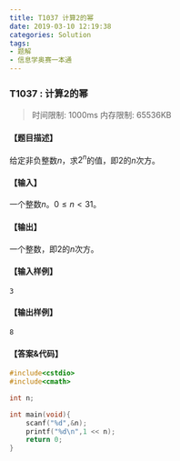 ```yaml
---
title: T1037 计算2的幂
date: 2019-03-10 12:19:38
categories: Solution
tags:
- 题解
- 信息学奥赛一本通
---
```


### T1037 : 计算2的幂

> 时间限制: $1000 \text{ms}$ 内存限制: $65536 \text{KB}$

<!-- more -->

#### 【题目描述】

给定非负整数$n$，求$2^{n}$的值，即$2$的$n$次方。

#### 【输入】

一个整数$n$。$0 \leq n < 31$。

#### 【输出】

一个整数，即$2$的$n$次方。

#### 【输入样例】

```
3
```

#### 【输出样例】

```
8
```

#### 【答案&代码】

```cpp
#include<cstdio>
#include<cmath>

int n;

int main(void){
    scanf("%d",&n);
    printf("%d\n",1 << n);
    return 0;
}
```
